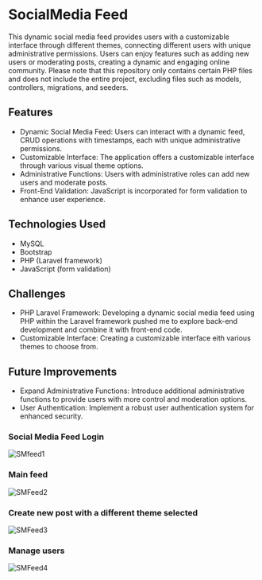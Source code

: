 # SocialMedia Feed
This dynamic social media feed provides users with a customizable interface through different themes, connecting different users with unique administrative permissions. Users can enjoy features such as adding new users or moderating posts, creating a dynamic and engaging online community. Please note that this repository only contains certain PHP files and does not include the entire project, excluding files such as models, controllers, migrations, and seeders.

## Features 
- Dynamic Social Media Feed: Users can interact with a dynamic feed, CRUD operations with timestamps, each with unique administrative permissions.
- Customizable Interface: The application offers a customizable interface through various visual theme options.
- Administrative Functions: Users with administrative roles can add new users and moderate posts.
- Front-End Validation: JavaScript is incorporated for form validation to enhance user experience.

## Technologies Used 
- MySQL
- Bootstrap 
- PHP (Laravel framework)
- JavaScript (form validation)

## Challenges 
- PHP Laravel Framework: Developing a dynamic social media feed using PHP within the Laravel framework pushed me to explore back-end development and combine it with front-end code.
- Customizable Interface: Creating a customizable interface eith various themes to choose from.
  
## Future Improvements 
- Expand Administrative Functions: Introduce additional administrative functions to provide users with more control and moderation options.
- User Authentication: Implement a robust user authentication system for enhanced security.

### Social Media Feed Login
![SMfeed1](https://user-images.githubusercontent.com/97525044/218140430-d67519ab-2504-47aa-9298-5aeaccf29c3c.png)

### Main feed 
![SMFeed2](https://user-images.githubusercontent.com/97525044/218140536-d9e2e976-a95c-4267-826f-2ca098171332.png)


### Create new post with a different theme selected
![SMFeed3](https://user-images.githubusercontent.com/97525044/218140629-d518644a-4893-4372-a729-89adb9d90fbb.png)

### Manage users 
![SMFeed4](https://user-images.githubusercontent.com/97525044/218140695-dc90de22-bb2d-47f1-b3ac-80bff6bc58e1.png)
